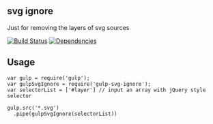 ## svg ignore

Just for removing the layers of svg sources

[![Build Status](https://travis-ci.org/morlay/gulp-svg-ignore.svg?branch=master)](https://travis-ci.org/morlay/gulp-svg-ignore)
[![Dependencies](https://david-dm.org/morlay/gulp-svg-ignore.png)](https://david-dm.org/morlay/gulp-svg-ignore)

## Usage

    var gulp = require('gulp');
    var gulpSvgIgnore = require('gulp-svg-ignore');
    var selectorList = ['#layer'] // input an array with jQuery style selector

    gulp.src('*.svg')
      .pipe(gulpSvgIgnore(selectorList))
